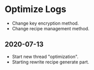 # Optimize Logs

* Change key encryption method.
* Change recipe management method.

## 2020-07-13

* Start new thread "optimization".
* Starting rewrite recipe generate part.